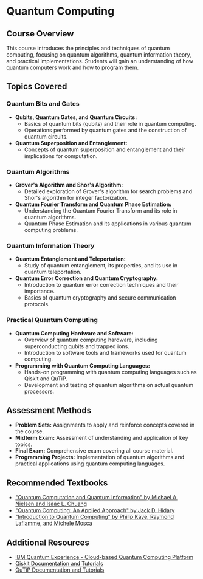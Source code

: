 # Quantum Computing

## Course Overview
This course introduces the principles and techniques of quantum computing, focusing on quantum algorithms, quantum information theory, and practical implementations. Students will gain an understanding of how quantum computers work and how to program them.

## Topics Covered

### Quantum Bits and Gates
- **Qubits, Quantum Gates, and Quantum Circuits:**
  - Basics of quantum bits (qubits) and their role in quantum computing.
  - Operations performed by quantum gates and the construction of quantum circuits.
- **Quantum Superposition and Entanglement:**
  - Concepts of quantum superposition and entanglement and their implications for computation.

### Quantum Algorithms
- **Grover's Algorithm and Shor's Algorithm:**
  - Detailed exploration of Grover's algorithm for search problems and Shor's algorithm for integer factorization.
- **Quantum Fourier Transform and Quantum Phase Estimation:**
  - Understanding the Quantum Fourier Transform and its role in quantum algorithms.
  - Quantum Phase Estimation and its applications in various quantum computing problems.

### Quantum Information Theory
- **Quantum Entanglement and Teleportation:**
  - Study of quantum entanglement, its properties, and its use in quantum teleportation.
- **Quantum Error Correction and Quantum Cryptography:**
  - Introduction to quantum error correction techniques and their importance.
  - Basics of quantum cryptography and secure communication protocols.

### Practical Quantum Computing
- **Quantum Computing Hardware and Software:**
  - Overview of quantum computing hardware, including superconducting qubits and trapped ions.
  - Introduction to software tools and frameworks used for quantum computing.
- **Programming with Quantum Computing Languages:**
  - Hands-on programming with quantum computing languages such as Qiskit and QuTiP.
  - Development and testing of quantum algorithms on actual quantum processors.

## Assessment Methods
- **Problem Sets:** Assignments to apply and reinforce concepts covered in the course.
- **Midterm Exam:** Assessment of understanding and application of key topics.
- **Final Exam:** Comprehensive exam covering all course material.
- **Programming Projects:** Implementation of quantum algorithms and practical applications using quantum computing languages.

## Recommended Textbooks
- ["Quantum Computation and Quantum Information" by Michael A. Nielsen and Isaac L. Chuang](https://www.amazon.com/Quantum-Computation-Information-Michael-Nielsen/dp/1107002176)
- ["Quantum Computing: An Applied Approach" by Jack D. Hidary](https://www.amazon.com/Quantum-Computing-Applied-Jack-Hidary/dp/3030496122)
- ["Introduction to Quantum Computing" by Philip Kaye, Raymond Laflamme, and Michele Mosca](https://www.amazon.com/Introduction-Quantum-Computing-Philip-Kaye/dp/0198563154)

## Additional Resources
- [IBM Quantum Experience - Cloud-based Quantum Computing Platform](https://quantum-computing.ibm.com/)
- [Qiskit Documentation and Tutorials](https://qiskit.org/documentation/)
- [QuTiP Documentation and Tutorials](http://qutip.org/docs/latest/index.html)
